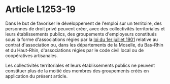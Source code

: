 # Article L1253-19

Dans le but de favoriser le développement de l'emploi sur un territoire, des personnes de droit privé peuvent créer, avec des collectivités territoriales et leurs établissements publics, des groupements d'employeurs constitués sous la forme d'associations régies par la [loi du 1er juillet 1901][1] relative au contrat d'association ou, dans les départements de la Moselle, du Bas-Rhin et du Haut-Rhin, d'associations régies par le code civil local ou de coopératives artisanales. 

Les collectivités territoriales et leurs établissements publics ne peuvent constituer plus de la moitié des membres des groupements créés en application du présent article.

 [1]: /affichTexte.do?cidTexte=JORFTEXT000000497458&categorieLien=cid